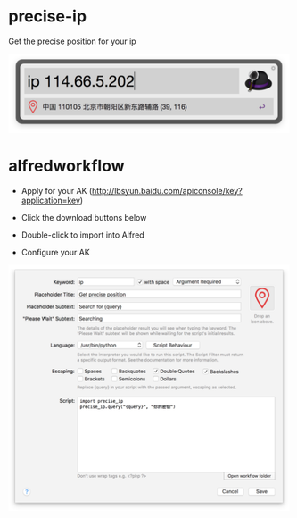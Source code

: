 # precise-ip
Get the precise position for your ip

![workflow](workflow.jpeg)

# alfredworkflow

* Apply for your AK (http://lbsyun.baidu.com/apiconsole/key?application=key)

* Click the download buttons below

* Double-click to import into Alfred

* Configure your AK

![configure](configure.jpeg)
